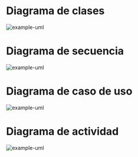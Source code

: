 # Diagrama de clases
![example-uml](http://www.plantuml.com/plantuml/proxy?cache=no&src=https://raw.githubusercontent.com/lobogral/practicas_UML/master/clases.iuml)
# Diagrama de secuencia
![example-uml](http://www.plantuml.com/plantuml/proxy?cache=no&src=https://raw.githubusercontent.com/lobogral/practicas_UML/master/secuencia.iuml)
# Diagrama de caso de uso
![example-uml](http://www.plantuml.com/plantuml/proxy?cache=no&src=https://raw.githubusercontent.com/lobogral/practicas_UML/master/casouso.iuml)
# Diagrama de actividad
![example-uml](http://www.plantuml.com/plantuml/proxy?cache=no&src=https://raw.githubusercontent.com/lobogral/practicas_UML/master/actividad.iuml)
